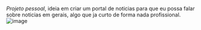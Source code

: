 *Projeto pessoal*, ideia em criar um portal de noticias para que eu possa falar sobre noticias em gerais, algo que ja curto de forma nada profissional.
![image](https://github.com/user-attachments/assets/88d41543-394f-46b5-ad8c-d11545402248)
